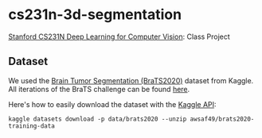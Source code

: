 # cs231n-3d-segmentation

[Stanford CS231N Deep Learning for Computer Vision][1]: Class Project

## Dataset

We used the [Brain Tumor Segmentation (BraTS2020)][2] dataset from Kaggle.
All iterations of the BraTS challenge can be found [here][3].

Here's how to easily download the dataset with the [Kaggle API][4]:

```console
kaggle datasets download -p data/brats2020 --unzip awsaf49/brats2020-training-data
```

[1]: http://cs231n.stanford.edu/
[2]: https://www.kaggle.com/datasets/awsaf49/brats2020-training-data
[3]: https://www.med.upenn.edu/cbica/brats/
[4]: https://github.com/Kaggle/kaggle-api

